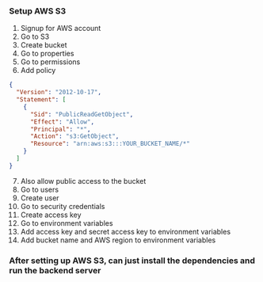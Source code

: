 ### Setup AWS S3

1.  Signup for AWS account
2.  Go to S3
3.  Create bucket
4.  Go to properties
5.  Go to permissions
6.  Add policy

```json
{
  "Version": "2012-10-17",
  "Statement": [
    {
      "Sid": "PublicReadGetObject",
      "Effect": "Allow",
      "Principal": "*",
      "Action": "s3:GetObject",
      "Resource": "arn:aws:s3:::YOUR_BUCKET_NAME/*"
    }
  ]
}
```

7. Also allow public access to the bucket
8. Go to users
9. Create user
10. Go to security credentials
11. Create access key
12. Go to environment variables
13. Add access key and secret access key to environment variables
14. Add bucket name and AWS region to environment variables

### After setting up AWS S3, can just install the dependencies and run the backend server
